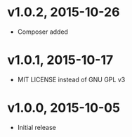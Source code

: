 # v1.0.2, 2015-10-26
* Composer added

# v1.0.1, 2015-10-17
* MIT LICENSE instead of GNU GPL v3

# v1.0.0, 2015-10-05
* Initial release
